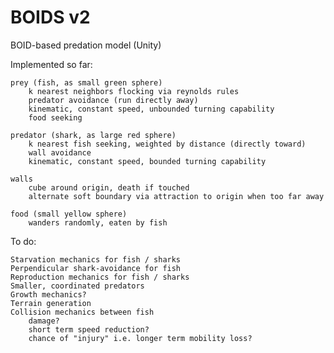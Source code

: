 # BOIDS v2
BOID-based predation model (Unity)

Implemented so far:

	prey (fish, as small green sphere)
		k nearest neighbors flocking via reynolds rules
		predator avoidance (run directly away)
		kinematic, constant speed, unbounded turning capability
		food seeking
	
	predator (shark, as large red sphere)
		k nearest fish seeking, weighted by distance (directly toward)
		wall avoidance
		kinematic, constant speed, bounded turning capability

	walls 
		cube around origin, death if touched
		alternate soft boundary via attraction to origin when too far away

	food (small yellow sphere)
		wanders randomly, eaten by fish

To do:

	Starvation mechanics for fish / sharks
	Perpendicular shark-avoidance for fish
	Reproduction mechanics for fish / sharks
	Smaller, coordinated predators
	Growth mechanics?
	Terrain generation
	Collision mechanics between fish
		damage?
		short term speed reduction?
		chance of "injury" i.e. longer term mobility loss?
	
